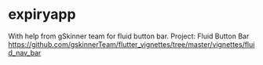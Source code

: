 # expiryapp

With help from gSkinner team for fluid button bar.
Project: Fluid Button Bar https://github.com/gskinnerTeam/flutter_vignettes/tree/master/vignettes/fluid_nav_bar
